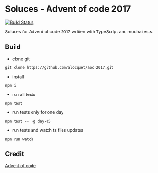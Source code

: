 # Soluces - Advent of code 2017

[![Build Status](https://travis-ci.org/alocquet/aoc-2017.svg?branch=master)](https://travis-ci.org/alocquet/aoc-2017)

Soluces for Advent of code 2017 written with TypeScript and mocha tests.

## Build
* clone git
```shell
git clone https://github.com/alocquet/aoc-2017.git
```
* install
```shell
npm i
```
* run all tests
```shell
npm test
```
* run tests only for one day
```shell
npm test -- -g day-05
```
* run tests and watch ts files updates
```shell
npm run watch
```

## Credit
[Advent of code](http://adventofcode.com)
